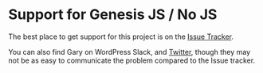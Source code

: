 # Support for Genesis JS / No JS

The best place to get support for this project is on the [Issue Tracker](https://github.com/GaryJones/genesis-js-no-js/issues).

You can also find Gary on WordPress Slack, and [Twitter](https://twitter.com/GaryJ), though they may not be as easy to communicate the problem compared to the Issue tracker.
